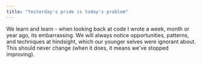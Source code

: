 ```yaml
---
title: "Yesterday's pride is today's problem"
---
```


We learn and learn - when looking back at code I wrote a week, month or year ago, its embarrassing. We will always notice opportunities, patterns, and techniques at hindsight, which our younger selves were ignorant about. This should never change (when it does, it means we've stopped improving).

